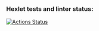 ### Hexlet tests and linter status:
[![Actions Status](https://github.com/DashProsh/java-project-71/actions/workflows/hexlet-check.yml/badge.svg)](https://github.com/DashProsh/java-project-71/actions)